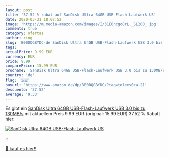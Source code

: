 ```yaml
---
layout: post
title: '37.52 % rabat auf SanDisk Ultra 64GB USB-Flash-Laufwerk US'
date: 2020-03-31 18:07:52
image: 'https://m.media-amazon.com/images/I/31E0ncgo8rL._SL200_.jpg'
comments: true
category: ofertas
author: ring
slug: 'B00DQGBYDC-de SanDisk Ultra 64GB USB-Flash-Laufwerk USB 3.0 bis zu 130MB/s'
tags: 
actualPrice: 9.99 EUR
currency: EUR
price: 9.99
comparePrice: 15.99 EUR
prodname: 'SanDisk Ultra 64GB USB-Flash-Laufwerk USB 3.0 bis zu 130MB/s'
country: 'de'
flag: '🇩🇪'
buyurl: 'https://www.amazon.de/dp/B00DQGBYDC/?tag=tolees0ca-21'
descuento: '37.52'
average: '9.33'
---
```


Es gibt ein [SanDisk Ultra 64GB USB-Flash-Laufwerk USB 3.0 bis zu 130MB/s](https://www.amazon.de/dp/B00DQGBYDC/?tag=tolees0ca-21) mit aktuellem Preis 9.99 EUR (original: 15.99 EUR) 37.52 % Rabatt hier:

[![SanDisk Ultra 64GB USB-Flash-Laufwerk US](https://m.media-amazon.com/images/I/31E0ncgo8rL._SL200_.jpg)](https://www.amazon.de/dp/B00DQGBYDC/?tag=tolees0ca-21)

ℹ️:


[🛒 kauf es hier!!](https://www.amazon.de/dp/B00DQGBYDC/?tag=tolees0ca-21)
